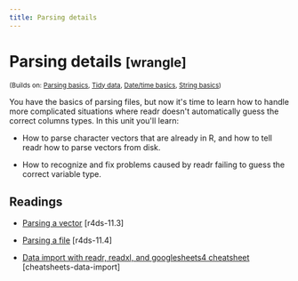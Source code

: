 ```yaml
---
title: Parsing details
---
```


<!-- Generated automatically from parse-details.yml. Do not edit by hand -->

# Parsing details <small class='wrangle'>[wrangle]</small>
<small>(Builds on: [Parsing basics](parse-basics.md), [Tidy data](tidy-data.md), [Date/time basics](datetime-basics.md), [String basics](string-basics.md))</small>

You have the basics of parsing files, but now it's time to learn how
to handle more complicated situations where readr doesn't automatically
guess the correct columns types. In this unit you'll learn:

* How to parse character vectors that are already in R, and how to
  tell readr how to parse vectors from disk.

* How to recognize and fix problems caused by readr failing to guess
  the correct variable type.

## Readings

  * [Parsing a vector](http://r4ds.had.co.nz/data-import.html#parsing-a-vector) [r4ds-11.3]

  * [Parsing a file](http://r4ds.had.co.nz/data-import.html#parsing-a-file) [r4ds-11.4]

  * [Data import with readr, readxl, and googlesheets4 cheatsheet](https://github.com/rstudio/cheatsheets/blob/master/data-import.pdf) [cheatsheets-data-import]


